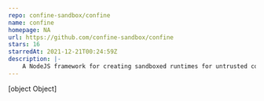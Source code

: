 ```yaml
---
repo: confine-sandbox/confine
name: confine
homepage: NA
url: https://github.com/confine-sandbox/confine
stars: 16
starredAt: 2021-12-21T00:24:59Z
description: |-
    A NodeJS framework for creating sandboxed runtimes for untrusted code.
---
```


[object Object]
